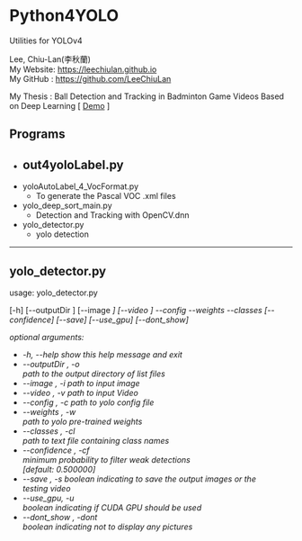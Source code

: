 # Python4YOLO
Utilities for YOLOv4


Lee, Chiu-Lan(李秋蘭)
<br>
My Website: <a href="https://leechiulan.github.io" target="_blank">https://leechiulan.github.io</a><br>
My GitHub : <a href="https://github.com/LeeChiuLan" target="_blank">https://github.com/LeeChiuLan</a><br>

My Thesis : Ball Detection and Tracking in Badminton Game Videos Based on Deep Learning [ [Demo](https://youtu.be/HJgLzsmGjpk) ]<br>
    

## Programs
- out4yoloLabel.py
  - 
- yoloAutoLabel_4_VocFormat.py
  - To generate the Pascal VOC .xml files
- yolo_deep_sort_main.py
  - Detection and Tracking with OpenCV.dnn
- yolo_detector.py
  - yolo detection
  
<hr> 

## yolo_detector.py
<div>
  usage: yolo_detector.py 
  
  [-h] [--outputDir <O>] [--image <I>] [--video <V>]
                      --config <C> --weights <W> --classes <CL>
                      [--confidence] [--save] [--use_gpu]
                      [--dont_show]
</div>
<div>
optional arguments:
<ul>
  <li>
  -h, --help            show this help message and exit</li>

  <li>--outputDir <O>, -o <O><br>
                        path to the output directory of list files</li>
  <li>--image <I>, -i <I>   path to input image</li>
  <li>--video <V>, -v <V>   path to input Video</li>
  <li>--config <C>, -c <C>  path to yolo config file</li>
  <li>--weights <W>, -w <W><br>
                        path to yolo pre-trained weights</li>
  <li>--classes <CL>, -cl <CL><br>
                        path to text file containing class names</li>
  <li>--confidence <CF>, -cf <CF><br>
                        minimum probability to filter weak detections</li>
                        [default: 0.500000]</li>
  <li>--save , -s    boolean indicating to save the output images or the<br>
                        testing video</li>
  <li>--use_gpu, -u <br>
                        boolean indicating if CUDA GPU should be used</li>
  <li>--dont_show <DONT>, -dont <DONT><br>
                        boolean indicating not to display any pictures</li>

</ul>         
</div>

